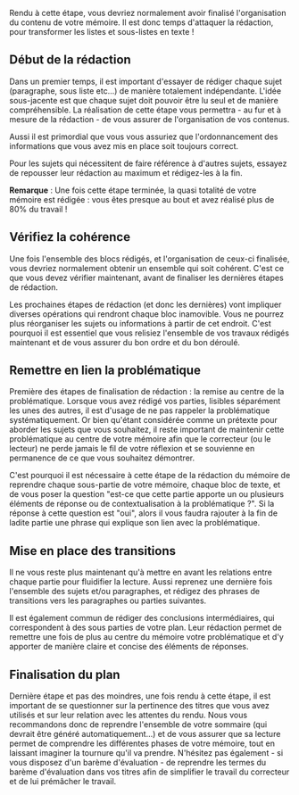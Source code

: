 Rendu à cette étape, vous devriez normalement avoir finalisé l'organisation du contenu de votre mémoire. Il est donc temps d'attaquer la rédaction, pour transformer les listes et sous-listes en texte !

## Début de la rédaction

Dans un premier temps, il est important d'essayer de rédiger chaque sujet (paragraphe, sous liste etc...) de manière totalement indépendante. L'idée sous-jacente est que chaque sujet doit pouvoir être lu seul et de manière compréhensible. La réalisation de cette étape vous permettra - au fur et à mesure de la rédaction - de vous assurer de l'organisation de vos contenus.

Aussi il est primordial que vous vous assuriez que l'ordonnancement des informations que vous avez mis en place soit toujours correct.

Pour les sujets qui nécessitent de faire référence à d'autres sujets, essayez de repousser leur rédaction au maximum et rédigez-les à la fin.

__Remarque__ : Une fois cette étape terminée, la quasi totalité de votre mémoire est rédigée : vous êtes presque au bout et avez réalisé plus de 80% du travail !

## Vérifiez la cohérence

Une fois l'ensemble des blocs rédigés, et l'organisation de ceux-ci finalisée, vous devriez normalement obtenir un ensemble qui soit cohérent. C'est ce que vous devez vérifier maintenant, avant de finaliser les dernières étapes de rédaction.

Les prochaines étapes de rédaction (et donc les dernières) vont impliquer diverses opérations qui rendront chaque bloc inamovible. Vous ne pourrez plus réorganiser les sujets ou informations à partir de cet endroit. C'est pourquoi il est essentiel que vous relisiez l'ensemble de vos travaux rédigés maintenant et de vous assurer du bon ordre et du bon déroulé.

## Remettre en lien la problématique

Première des étapes de finalisation de rédaction : la remise au centre de la problématique. Lorsque vous avez rédigé vos parties, lisibles séparément les unes des autres, il est d'usage de ne pas rappeler la problématique systématiquement. Or bien qu'étant considérée comme un prétexte pour aborder les sujets que vous souhaitez, il reste important de maintenir cette problématique au centre de votre mémoire afin que le correcteur (ou le lecteur) ne perde jamais le fil de votre réflexion et se souvienne en permanence de ce que vous souhaitez démontrer.

C'est pourquoi il est nécessaire à cette étape de la rédaction du mémoire de reprendre chaque sous-partie de votre mémoire, chaque bloc de texte, et de vous poser la question "est-ce que cette partie apporte un ou plusieurs éléments de réponse ou de contextualisation à la problématique ?". Si la réponse à cette question est "oui", alors il vous faudra rajouter à la fin de ladite partie une phrase qui explique son lien avec la problématique.

## Mise en place des transitions

Il ne vous reste plus maintenant qu'à mettre en avant les relations entre chaque partie pour fluidifier la lecture. Aussi reprenez une dernière fois l'ensemble des sujets et/ou paragraphes, et rédigez des phrases de transitions vers les paragraphes ou parties suivantes.

Il est également commun de rédiger des conclusions intermédiaires, qui correspondent à des sous parties de votre plan. Leur rédaction permet de remettre une fois de plus au centre du mémoire votre problématique et d'y apporter de manière claire et concise des éléments de réponses.

## Finalisation du plan

Dernière étape et pas des moindres, une fois rendu à cette étape, il est important de se questionner sur la pertinence des titres que vous avez utilisés et sur leur relation avec les attentes du rendu. Nous vous recommandons donc de reprendre l'ensemble de votre sommaire (qui devrait être généré automatiquement...) et de vous assurer que sa lecture permet de comprendre les différentes phases de votre mémoire, tout en laissant imaginer la tournure qu'il va prendre. N'hésitez pas également - si vous disposez d'un barème d'évaluation - de reprendre les termes du barème d'évaluation dans vos titres afin de simplifier le travail du correcteur et de lui prémâcher le travail.
